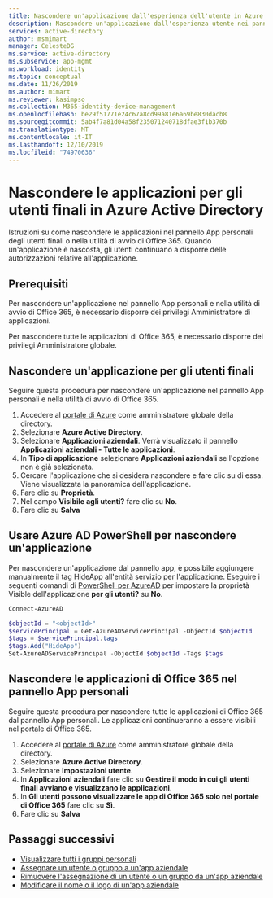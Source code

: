 ```yaml
---
title: Nascondere un'applicazione dall'esperienza dell'utente in Azure AD
description: Nascondere un'applicazione dall'esperienza utente nei pannelli di accesso di Azure Active Directory o nelle schermate di avvio di Office 365.
services: active-directory
author: msmimart
manager: CelesteDG
ms.service: active-directory
ms.subservice: app-mgmt
ms.workload: identity
ms.topic: conceptual
ms.date: 11/26/2019
ms.author: mimart
ms.reviewer: kasimpso
ms.collection: M365-identity-device-management
ms.openlocfilehash: be29f51771e24c67a8cd99a81e6a69be830dacb8
ms.sourcegitcommit: 5ab4f7a81d04a58f235071240718dfae3f1b370b
ms.translationtype: MT
ms.contentlocale: it-IT
ms.lasthandoff: 12/10/2019
ms.locfileid: "74970636"
---
```

# <a name="hide-applications-from-end-users-in-azure-active-directory"></a>Nascondere le applicazioni per gli utenti finali in Azure Active Directory

Istruzioni su come nascondere le applicazioni nel pannello App personali degli utenti finali o nella utilità di avvio di Office 365. Quando un'applicazione è nascosta, gli utenti continuano a disporre delle autorizzazioni relative all'applicazione. 

## <a name="prerequisites"></a>Prerequisiti

Per nascondere un'applicazione nel pannello App personali e nella utilità di avvio di Office 365, è necessario disporre dei privilegi Amministratore di applicazioni.

Per nascondere tutte le applicazioni di Office 365, è necessario disporre dei privilegi Amministratore globale.


## <a name="hide-an-application-from-the-end-user"></a>Nascondere un'applicazione per gli utenti finali
Seguire questa procedura per nascondere un'applicazione nel pannello App personali e nella utilità di avvio di Office 365.

1.  Accedere al [portale di Azure](https://portal.azure.com) come amministratore globale della directory.
2.  Selezionare **Azure Active Directory**.
3.  Selezionare **Applicazioni aziendali**. Verrà visualizzato il pannello **Applicazioni aziendali - Tutte le applicazioni**.
4.  In **Tipo di applicazione** selezionare **Applicazioni aziendali** se l'opzione non è già selezionata.
5.  Cercare l'applicazione che si desidera nascondere e fare clic su di essa.  Viene visualizzata la panoramica dell'applicazione.
6.  Fare clic su **Proprietà**. 
7.  Nel campo **Visibile agli utenti?** fare clic su **No**.
8.  Fare clic su **Salva**

## <a name="use-azure-ad-powershell-to-hide-an-application"></a>Usare Azure AD PowerShell per nascondere un'applicazione

Per nascondere un'applicazione dal pannello app, è possibile aggiungere manualmente il tag HideApp all'entità servizio per l'applicazione. Eseguire i seguenti comandi di [PowerShell per AzureAD](https://docs.microsoft.com/powershell/module/azuread/?view=azureadps-2.0#service_principals) per impostare la proprietà Visible dell'applicazione **per gli utenti?** su **No**. 

```PowerShell
Connect-AzureAD

$objectId = "<objectId>"
$servicePrincipal = Get-AzureADServicePrincipal -ObjectId $objectId
$tags = $servicePrincipal.tags
$tags.Add("HideApp")
Set-AzureADServicePrincipal -ObjectId $objectId -Tags $tags
```

## <a name="hide-office-365-applications-from-the-myapps-panel"></a>Nascondere le applicazioni di Office 365 nel pannello App personali

Seguire questa procedura per nascondere tutte le applicazioni di Office 365 dal pannello App personali. Le applicazioni continueranno a essere visibili nel portale di Office 365.

1.  Accedere al [portale di Azure](https://portal.azure.com) come amministratore globale della directory.
2.  Selezionare **Azure Active Directory**.
3.  Selezionare **Impostazioni utente**.
4.  In **Applicazioni aziendali** fare clic su **Gestire il modo in cui gli utenti finali avviano e visualizzano le applicazioni**.
5.  In **Gli utenti possono visualizzare le app di Office 365 solo nel portale di Office 365** fare clic su **Sì**.
6.  Fare clic su **Salva**

## <a name="next-steps"></a>Passaggi successivi
* [Visualizzare tutti i gruppi personali](../fundamentals/active-directory-groups-view-azure-portal.md)
* [Assegnare un utente o gruppo a un'app aziendale](assign-user-or-group-access-portal.md)
* [Rimuovere l'assegnazione di un utente o un gruppo da un'app aziendale](remove-user-or-group-access-portal.md)
* [Modificare il nome o il logo di un'app aziendale](change-name-or-logo-portal.md)


